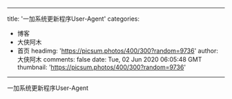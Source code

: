 
---
title: '一加系统更新程序User-Agent'
categories: 
 - 博客
 - 大侠阿木
 - 首页
headimg: 'https://picsum.photos/400/300?random=9736'
author: 大侠阿木
comments: false
date: Tue, 02 Jun 2020 06:05:48 GMT
thumbnail: 'https://picsum.photos/400/300?random=9736'
---

<div>   
一加系统更新程序User-Agent  
</div>
            